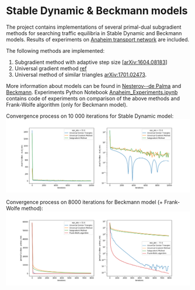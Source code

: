 # Stable Dynamic & Beckmann models

The project contains implementations of several primal-dual subgradient methods for searching traffic equilibria in Stable Dynamic and Beckmann models. 
Results of experiments on [Anaheim transport network](https://github.com/bstabler/TransportationNetworks) are included.

The following methods are implemented:
1.	Subgradient method with adaptive step size [[arXiv:1604.08183](https://arxiv.org/ftp/arxiv/papers/1604/1604.08183.pdf)]
2.	Universal gradient method [ref](http://www.optimization-online.org/DB_FILE/2013/04/3833.pdf)
3.	Universal method of similar triangles [arXiv:1701.02473](https://arxiv.org/ftp/arxiv/papers/1701/1701.02473.pdf).

More information about models can be found in [Nesterov--de Palma](https://link.springer.com/article/10.1023/A:1025350419398) and [Beckmann](https://cowles.yale.edu/sites/default/files/files/pub/misc/specpub-beckmann-mcguire-winsten.pdf).
Experiments
Python Notebook [Anaheim_Experiments.ipynb](https://github.com/MeruzaKub/TransportNet/blob/master/Stable%20Dynamic%20%26%20Beckman/Anaheim_Experiments.ipynb) contains code of experiments on comparison of the above methods and Frank-Wolfe algorithm (only for Beckmann model).

Convergence process on 10 000 iterations for Stable Dynamic model:
![](methods_stable_dynamic.png)

Convergence process on 8000 iterations for Beckmann model (+ Frank-Wolfe method):
![](methods_beckman.png)
